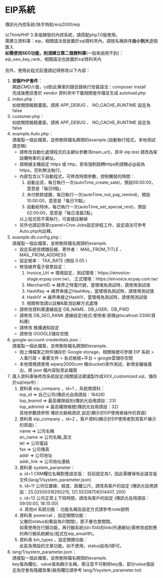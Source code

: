 # EIP系統
傳訊光內控系統/快手特助/erp2000/eip

以ThinkPHP 3.多版開發的內控系統，請搭配php7.0版使用。<br>
需建立資料庫：eip，相關語法皆放置於sql資料夾內，請按名稱排序<b>由小到大</b>逐個匯入<br>
<b>如需使用SEO功能，則須建立第二個資料庫</b>(一般來說用不到)：eip_seo_key_rank，相關語法也放置於sql資料夾內<br>
<br>
另外，使用此程式前還請記得修改以下內容：<br>
<ol>
    <li>
        <b>安裝PHP套件</b>：<br />
        開啟CMD介面，cd到此專案的跟目錄執行安裝語法：composer install<br />
        完成後應該會於 vendor 資料夾中下載相關套件檔並生成 autoload.php<br />
    </li>
    <li>
        index.php：<br />
        如欲關閉報錯畫面，請將 APP_DEBUG 、 NO_CACHE_RUNTIME 設定為 false<br />
    </li>
    <li>
        customer.php：<br />
        如欲關閉報錯畫面，請將 APP_DEBUG 、 NO_CACHE_RUNTIME 設定為 false<br />
    </li>
    <li>
        example.Auto.php：<br />
        請複製一個此檔案，並修刪除檔名開頭的example.(自動執行程式，本地測試請忽略)<br />
        <ul>
            <li>請修改自動化處理程式的主網址參數($main_url)，其中 eip.test 請改為架設購物車的主網址。</li>
            <li>請根據主機設定 https 或 http，若有強制跳轉https則請務必@設為https，否則無法執行。</li>
            <li>
                內部包含以下自動程式，可修改時間參數，控制觸發的時間：<br>
                <ol>
                    <li>自動出貨，每日執行一次(autoTime_create_sale)，預設09:00:00，意思是「每日9點」</li>
                    <li>未付款款提醒，每日執行一次(autoTime_not_pay_remind)，預設10:00:00，意思是「每日10點」</li>
                    <li>自動給特休，每日執行一次(autoTime_set_special_rest)，預設02:00:00，意思是「每日凌晨2點」</li>
                </ol>
                以上程式若不需執行，可直接註解掉<br>
            </li>
            <li>另外也請記得至cpanel>Cron Jobs設定排程工作，設定語法可參考Auto.php內註釋。</li>
        </ul>
    </li>
    <li>
        example.db.config.php：<br />
        請複製一個此檔案，並修刪除檔名開頭的example.<br />
        <ul>
            <li>設定系統信標題前綴、寄件者： MAIL_FROM_TITLE 、 MAIL_FROM_ADDRESS<br /></li>
            <li>設定稅率： TAX_RATE (預設 0.05 )<br /></li>
            <li>
                修改綠界電子發票設定：
                <ol>
                    <li>Invoice_Url => 環境設定，測試環境：https://einvoice-stage.ecpay.com.tw/， 正式環境：https://einvoice.ecpay.com.tw/<br /></li>
                    <li>MerchantID => 綠界之特電代號，當環境為測試時，請使用測試值<br /></li>
                    <li>HashKey => 綠界串接之HashKey，當環境為測試時，請使用測試值<br /></li>
                    <li>HashIV => 綠界串接之HashIV，當環境為測試時，請使用測試值<br /></li>
                    <li>相關修改請以註解&取消註解方式處理<br /></li>
                </ol>
            </li>
            <li>請修改資料庫連線設定 DB_NAME、DB_USER、DB_PWD<br /></li>
            <li>請修改 DB_SEO_RANK 連線設定(格式:使用者:密碼@localhost:3306/資料庫)<br /></li>
            <li>請修改 推播通知設定<br /></li>
            <li>請修改 GOOGLE儲存空間<br /></li>
        </ul>
    </li>
    <li>
        google-account-credentials.json：<br />
        請複製一個此檔案，並修刪除檔名開頭的example.<br />
        <ul>
            <li>因上傳檔案之附件儲存於 Google storage，相關帳號可參閱 EIP 系統 > 人事行政 > 重要文件 > 各式帳號+平台 > google雲儲存空間<br /></li>
            <li>本地環境請使用 eiperp2000com 桶(bucket)來作測試，新增金鑰後匯出，將 json 檔內容貼至此檔案<br /></li>
        </ul>
    </li>
    <li>
        匯入資料庫後修改系統設定(相關語法建議製作成XXX_customized.sql，儲存於sql/eip中)：<br />
        <ol>
            <li>
                資料表 eip_company ，id=1 ，系統商資料：<br />
                top_id      => 自己公司(傳訊光自用請設：18426)<br />
                top_teamid  => 最高權限組別(傳訊光自用請設：23)<br />
                top_adminid => 最高權限帳號(傳訊光自用請設：32)<br />
                其他參數請參照 傳訊光聯絡資訊 設定(顯示於EIP使用者操作的頁面)<br />
            </li>
            <li>
                資料表 eip_company ，id=2 ，客戶資料(顯示於EIP使用者對其客戶展示的頁面)：<br />
                name        => 公司名稱<br />
                en_name     => 公司名稱_英文<br />
                tel         => 公司電話<br />
                fax         => 公司傳真<br />
                addr        => 公司地址<br />
                addr_link   => 公司地址連結<br />
            </li>
            <li>
                資料表 system_parameter：<br />
                a. id=1 CRM欄位名稱對應語言版： 目前固定為1，因此需確保有此語言版文件(lang/1/system_parameter.json)<br />
                b. id=11 公司位置緯、經度、距離公尺，請改為客戶的設定 (傳訊光自用請設：25.02500316260215, 121.55338708314407, 200)<br />
                c. id=12 公司正常上下班時間，請改為客戶的設定 (傳訊光自用請設：09:00:00, 18:15:00)<br />
                d. 其他id 系統功能： 功能名稱及設定方式請參考note說明<br />
            </li>
            <li>
                資料表 powercat ，設定開關功能：<br />
                父層的status如果設為0(關閉)，那子層也會關閉。<br />
                如需使用在行銷功能，再行銷系統(id=104)的link(外連網址)需修改成對應的再行銷系統網址(程式在eip_email中)。
            </li>
            <li>
                資料表 km_types ，設定開關功能：<br />
                此區為預設的文章功能，如不使用，status設為0即可。<br />
            </li>
        </ol>
    </li>
    <li>
        lang/1/system_parameter.json：<br />
        請複製一個此檔案，並修刪除檔名開頭的example.<br />
        key值為欄位、value值為顯示名稱，需注意不可刪除key值，部分value值設定為空會有隱藏效果(做用欄位請參考 lang/1/system_parameter.txt)<br />
    </li>
</ol>
